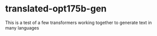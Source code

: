# translated-opt175b-gen

This is a test of a few transformers working together to generate text in many languages
